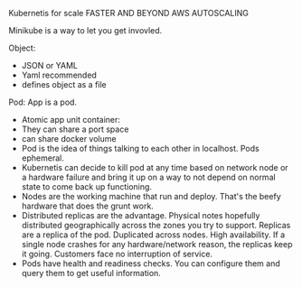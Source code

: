 Kubernetis for scale FASTER AND BEYOND AWS AUTOSCALING


Minikube is a way to let you get invovled.



Object:

- JSON or YAML
- Yaml recommended
- defines object as a file




Pod: App is a pod.

- Atomic app unit container: 
- They can share a port space
- can share docker volume
- Pod is the idea of things talking to each other in localhost. Pods ephemeral.
- Kubernetis can decide to kill pod at any time based on network node or a hardware failure and bring it up on a way to not depend on normal state to come back up functioning.
- Nodes are the working machine that run and deploy. That's the beefy hardware that does the grunt work.
- Distributed replicas are the advantage. Physical notes hopefully distributed geographically across the zones you try to support. Replicas are a replica of the pod. Duplicated across nodes. High availability. If a single node crashes for any hardware/network reason, the replicas keep it going. Customers face no interruption of service.
- Pods have health and readiness checks. You can configure them and query them to get useful information.


